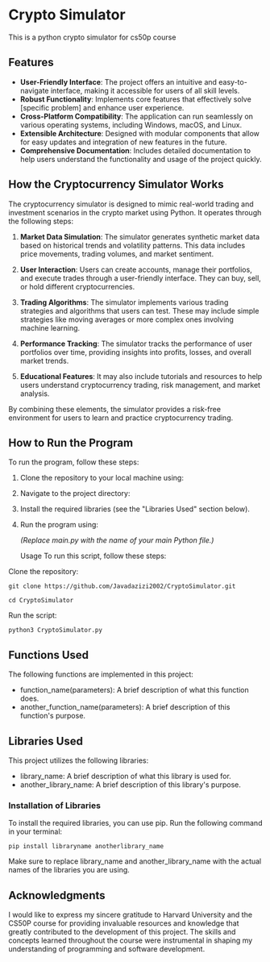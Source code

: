# Crypto Simulator
This is a python crypto simulator for cs50p course
## Features
- **User-Friendly Interface**: The project offers an intuitive and easy-to-navigate interface, making it accessible for users of all skill levels.
- **Robust Functionality**: Implements core features that effectively solve [specific problem] and enhance user experience.
- **Cross-Platform Compatibility**: The application can run seamlessly on various operating systems, including Windows, macOS, and Linux.
- **Extensible Architecture**: Designed with modular components that allow for easy updates and integration of new features in the future.
- **Comprehensive Documentation**: Includes detailed documentation to help users understand the functionality and usage of the project quickly.




## How the Cryptocurrency Simulator Works
The cryptocurrency simulator is designed to mimic real-world trading and investment scenarios in the crypto market using Python. It operates through the following steps:

1. **Market Data Simulation**: The simulator generates synthetic market data based on historical trends and volatility patterns. This data includes price movements, trading volumes, and market sentiment.

2. **User Interaction**: Users can create accounts, manage their portfolios, and execute trades through a user-friendly interface. They can buy, sell, or hold different cryptocurrencies.

3. **Trading Algorithms**: The simulator implements various trading strategies and algorithms that users can test. These may include simple strategies like moving averages or more complex ones involving machine learning.

4. **Performance Tracking**: The simulator tracks the performance of user portfolios over time, providing insights into profits, losses, and overall market trends.

5. **Educational Features**: It may also include tutorials and resources to help users understand cryptocurrency trading, risk management, and market analysis.

By combining these elements, the simulator provides a risk-free environment for users to learn and practice cryptocurrency trading.


## How to Run the Program
To run the program, follow these steps:

1. Clone the repository to your local machine using:
   
   
2. Navigate to the project directory:
   

3. Install the required libraries (see the "Libraries Used" section below).

4. Run the program using:
   
   *(Replace main.py with the name of your main Python file.)*

   Usage
To run this script, follow these steps:

Clone the repository:

`git clone https://github.com/Javadazizi2002/CryptoSimulator.git`

`cd CryptoSimulator`

Run the script:

`python3 CryptoSimulator.py`

## Functions Used
The following functions are implemented in this project:

- function_name(parameters): A brief description of what this function does.
- another_function_name(parameters): A brief description of this function's purpose.


## Libraries Used
This project utilizes the following libraries:

- library_name: A brief description of what this library is used for.
- another_library_name: A brief description of this library's purpose.


### Installation of Libraries
To install the required libraries, you can use pip. Run the following command in your terminal:

`pip install libraryname anotherlibrary_name`


Make sure to replace library_name and another_library_name with the actual names of the libraries you are using.


## Acknowledgments
I would like to express my sincere gratitude to Harvard University and the CS50P course for providing invaluable resources and knowledge that greatly contributed to the development of this project. The skills and concepts learned throughout the course were instrumental in shaping my understanding of programming and software development.



